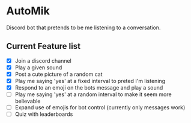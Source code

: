 # AutoMik
Discord bot that pretends to be me listening to a conversation.

## Current Feature list
- [x] Join a discord channel
- [x] Play a given sound
- [x] Post a cute picture of a random cat
- [x] Play me saying 'yes' at a fixed interval to preted I'm listening
- [x] Respond to an emoji on the bots message and play a sound
- [ ] Play me saying 'yes' at a random interval to make it seem more believable
- [ ] Expand use of emojis for bot control (currently only messages work)
- [ ] Quiz with leaderboards
